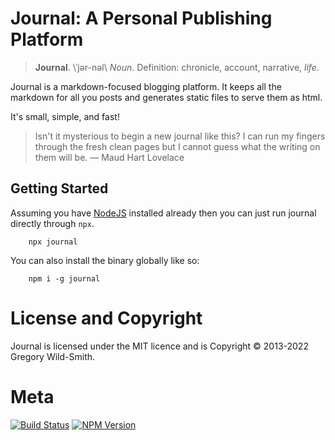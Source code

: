 # Journal: A Personal Publishing Platform

> **Journal**. \ˈjər-nəl\ _Noun_. Definition: chronicle, account, narrative, _life_.

Journal is a markdown-focused blogging platform. It keeps all the markdown for all you posts and generates static files to serve them as html.

It's small, simple, and fast!

> Isn't it mysterious to begin a new journal like this? I can run my fingers through the fresh clean pages but I cannot guess what the writing on them will be.
> ― Maud Hart Lovelace

## Getting Started

Assuming you have [NodeJS](http://nodejs.org) installed already then you can just run journal directly through `npx`.

```Shell
	npx journal
```

You can also install the binary globally like so:

```Shell
	npm i -g journal
```

# License and Copyright
Journal is licensed under the MIT licence and is Copyright © 2013-2022 Gregory Wild-Smith.

# Meta
[![Build Status](https://api.travis-ci.org/abritinthebay/journal.png)](https://travis-ci.org/abritinthebay/journal)
[![NPM Version](https://badge.fury.io/js/journal.png)](http://badge.fury.io/js/journal)
